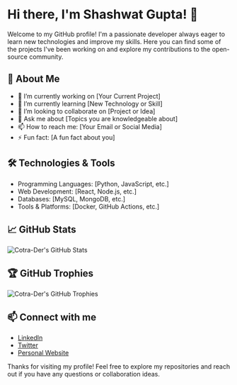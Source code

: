 # Hi there, I'm Shashwat Gupta! 👋

Welcome to my GitHub profile! I'm a passionate developer always eager to learn new technologies and improve my skills. Here you can find some of the projects I've been working on and explore my contributions to the open-source community.

## 🚀 About Me

- 🔭 I’m currently working on [Your Current Project]
- 🌱 I’m currently learning [New Technology or Skill]
- 👯 I’m looking to collaborate on [Project or Idea]
- 💬 Ask me about [Topics you are knowledgeable about]
- 📫 How to reach me: [Your Email or Social Media]
- ⚡ Fun fact: [A fun fact about you]

## 🛠️ Technologies & Tools

- Programming Languages: [Python, JavaScript, etc.]
- Web Development: [React, Node.js, etc.]
- Databases: [MySQL, MongoDB, etc.]
- Tools & Platforms: [Docker, GitHub Actions, etc.]

## 📈 GitHub Stats

![Cotra-Der's GitHub Stats](https://github-readme-stats.vercel.app/api?username=cotra-der&show_icons=true&theme=radical)

## 🏆 GitHub Trophies

![Cotra-Der's GitHub Trophies](https://github-profile-trophy.vercel.app/?username=cotra-der&theme=radical)

## 📫 Connect with me

- [LinkedIn](https://www.linkedin.com/in/your-linkedin-profile)
- [Twitter](https://twitter.com/your-twitter-handle)
- [Personal Website](https://your-website.com)

Thanks for visiting my profile! Feel free to explore my repositories and reach out if you have any questions or collaboration ideas.
